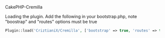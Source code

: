 CakePHP-Cremilla

Loading the plugin.
Add the following in your bootstrap.php, note "boostrap" and "routes" options must be true

```php
Plugin::load('CriztianiX/Cremilla', ['bootstrap' => true, 'routes' => true]);
```
